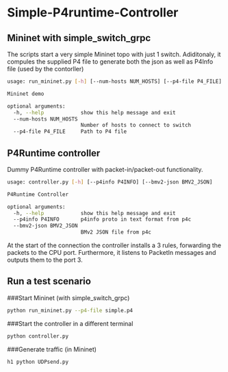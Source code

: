 # Simple-P4runtime-Controller

## Mininet with simple_switch_grpc
The scripts start a very simple Mininet topo with just 1 switch. Adiditonaly, it compules the supplied P4 file to generate both the json as well as P4Info file (used by the contorller)
```bash 
usage: run_mininet.py [-h] [--num-hosts NUM_HOSTS] [--p4-file P4_FILE]

Mininet demo

optional arguments:
  -h, --help            show this help message and exit
  --num-hosts NUM_HOSTS
                        Number of hosts to connect to switch
  --p4-file P4_FILE     Path to P4 file
```
## P4Runtime controller
Dummy P4Runtime controller with packet-in/packet-out functionality. 

```bash 
usage: controller.py [-h] [--p4info P4INFO] [--bmv2-json BMV2_JSON]

P4Runtime Controller

optional arguments:
  -h, --help            show this help message and exit
  --p4info P4INFO       p4info proto in text format from p4c
  --bmv2-json BMV2_JSON
                        BMv2 JSON file from p4c

```
At the start of the connection the controller installs a 3 rules, forwarding the packets to the CPU port. Furthermore, it listens to PacketIn messages and outputs them to the port 3. 


## Run a test scenario

###Start Mininet (with simple_switch_grpc)
```bash 
python run_mininet.py --p4-file simple.p4
```
###Start the controller in a different terminal
```bash 
python controller.py
```
###Generate traffic (in Mininet)
```bash 
h1 python UDPsend.py
```
